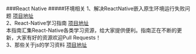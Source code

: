 ###React Native
#####环境相关
1、解决ReactNative嵌入原生环境运行失败问题  [项目地址](https://github.com/Kennytian/embedded) <br>
2、React-Native学习指南  [项目地址](https://github.com/ele828/react-native-guide) <br>
本指南汇集React-Native各类学习资源，给大家提供便利。指南正在不断的更新，大家有好的资源欢迎Pull Requests！ <br>
3、那些关于js的学习资料  [项目地址](https://annatarhe.github.io/2016/03/20/learning-resources-about-js.html) <br>
